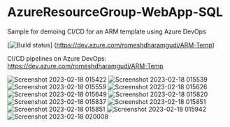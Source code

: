 # AzureResourceGroup-WebApp-SQL
Sample for demoing CI/CD for an ARM template using Azure DevOps

[![Build status](https://dev.azure.com/romeshdharamgudi/ARM-Temp/_build/results?buildId=43&view=results)]
(https://dev.azure.com/romeshdharamgudi/ARM-Temp)

CI/CD pipelines on Azure DevOps:
https://dev.azure.com/romeshdharamgudi/ARM-Temp


![Screenshot 2023-02-18 015422](https://user-images.githubusercontent.com/113555417/219787095-0d8fa971-5126-4660-9fd8-01b721ba8bbf.jpg)
![Screenshot 2023-02-18 015539](https://user-images.githubusercontent.com/113555417/219787105-d3198c5a-28ff-45f1-a976-ec44581c7d14.jpg)
![Screenshot 2023-02-18 015559](https://user-images.githubusercontent.com/113555417/219787119-287a327f-e401-44bf-a042-1bac0b510cc3.jpg)
![Screenshot 2023-02-18 015626](https://user-images.githubusercontent.com/113555417/219787132-82fec94e-d84c-4a0d-9070-634854131516.jpg)
![Screenshot 2023-02-18 015649](https://user-images.githubusercontent.com/113555417/219787144-ff314853-1df4-4629-a082-f5d60cbd4d35.jpg)
![Screenshot 2023-02-18 015820](https://user-images.githubusercontent.com/113555417/219787152-bc6c3c73-6a64-480a-97cb-c1c643adf7ae.jpg)
![Screenshot 2023-02-18 015837](https://user-images.githubusercontent.com/113555417/219787156-fed49b92-7e56-4528-8c3c-db99e42071c8.jpg)
![Screenshot 2023-02-18 015851](https://user-images.githubusercontent.com/113555417/219787168-bb94c8b3-0baf-492a-8f46-69bce6b26b9f.jpg)
![Screenshot 2023-02-18 015851](https://user-images.githubusercontent.com/113555417/219787367-a674663c-e22a-45d4-bb2f-42e97bffe12c.jpg)
![Screenshot 2023-02-18 015942](https://user-images.githubusercontent.com/113555417/219787397-41774fbb-c618-4bfd-8d4c-1af3c98073c0.jpg)
![Screenshot 2023-02-18 020008](https://user-images.githubusercontent.com/113555417/219787416-7dfcdb3c-9fc1-4b65-99bc-f2d6462c3fa7.jpg)

